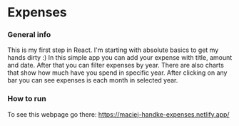 # Expenses

### General info

This is my first step in React. I'm starting with absolute basics to get my hands dirty :)
In this simple app you can add your expense with title, amount and date.
After that you can filter expenses by year. There are also charts that show how much have you spend in specific year. After clicking on any bar you can see expenses is each month in selected year.

### How to run

To see this webpage go there:
https://maciej-handke-expenses.netlify.app/
